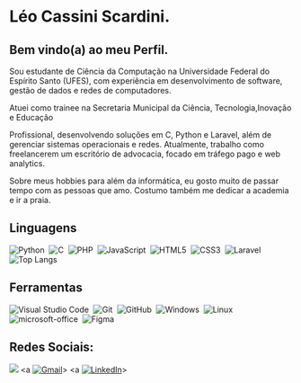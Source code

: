 <div>
    <h1>Léo Cassini Scardini.</h1>
    <h2>Bem vindo(a) ao meu Perfil.</h2>
    <p> 
    Sou estudante de Ciência da Computação na Universidade Federal do Espírito Santo
    (UFES), com experiência em desenvolvimento de software, gestão de dados e redes de
    computadores.
    </p>
    <p>
    Atuei como trainee na Secretaria Municipal da Ciência, Tecnologia,Inovação e Educação 
    </p>
    <p>
    Profissional, desenvolvendo soluções em C, Python e Laravel, além de gerenciar sistemas 
    operacionais e redes. 
    Atualmente, trabalho como freelancerem um escritório de advocacia, focado em 
    tráfego pago e web analytics.
    </p>
    <p> 
    Sobre meus hobbies para além da informática, eu gosto muito de passar tempo com as pessoas 
    que amo. Costumo também me dedicar a academia e ir a praia.
    </p>
</div>

## Linguagens
![Python](https://img.shields.io/badge/Python-0D1117?style=for-the-badge&logo=python)&nbsp;
![C](https://img.shields.io/badge/C-0D1117?style=for-the-badge&logo=c)&nbsp;
![PHP](https://img.shields.io/badge/PHP-777BB4?style=for-the-badge&logo=php&logoColor=white)&nbsp;
![JavaScript](https://img.shields.io/badge/JavaScript-0D1117?style=for-the-badge&logo=javascript)&nbsp;
![HTML5](https://img.shields.io/badge/HTML5-000?style=for-the-badge&logo=html5)&nbsp;
![CSS3](https://img.shields.io/badge/CSS3-000?style=for-the-badge&logo=css3&logoColor=blue)&nbsp;
![Laravel](https://img.shields.io/badge/laravel-%23FF2D20.svg?style=for-the-badge&logo=laravel&logoColor=white)&nbsp;
<br>
![Top Langs](https://github-readme-stats-git-masterrstaa-rickstaa.vercel.app/api/top-langs/?username=LeoCassiniScardini&layout=compact&bg_color=000&border_color=30A3DC&title_color=E94D5F&text_color=FFF)


## Ferramentas
![Visual Studio Code](https://img.shields.io/badge/-Visual%20Studio%20Code-0D1117?style=for-the-badge&logo=visual-studio-code&logoColor=007ACC&labelColor=0D1117)&nbsp;
![Git](https://img.shields.io/badge/-Git-0D1117?style=for-the-badge&logo=git&labelColor=0D1117)&nbsp;
![GitHub](https://img.shields.io/badge/-GitHub-0D1117?style=for-the-badge&logo=github&labelColor=0D1117)&nbsp;
![Windows](https://img.shields.io/badge/-Windows-0D1117?style=for-the-badge&logo=windows&labelColor=0D1117)&nbsp;
![Linux](https://img.shields.io/badge/Linux-000?style=for-the-badge&logo=linux&logoColor=FCC624)&nbsp;
![microsoft-office](https://img.shields.io/badge/-microsoft_office-0D1117?style=for-the-badge&logo=microsoft-office&labelColor=0D1117)&nbsp;
![Figma](https://img.shields.io/badge/Figma-696969?style=for-the-badge&logo=figma&logoColor=figma)&nbsp;

## Redes Sociais:

<a href="https://instagram.com/leoo_cassini" target="_blank"><img src="https://img.shields.io/badge/-Instagram-%23E4405F?style=for-the-badge&logo=instagram&logoColor=white" target="_blank"></a>
<a [![Gmail](https://img.shields.io/badge/Gmail-333333?style=for-the-badge&logo=gmail&logoColor=red)](mailto:uni.dir@gmail.com)></a>
<a [![LinkedIn](https://img.shields.io/badge/LinkedIn-0077B5?style=for-the-badge&logo=linkedin&logoColor=white)](https://www.linkedin.com/in/léo-cassini-620045198/)></a> 
